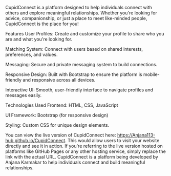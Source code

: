 CupidConnect is a platform designed to help individuals connect with others and explore meaningful relationships. Whether you're looking for advice, companionship, or just a place to meet like-minded people, CupidConnect is the place for you!

Features
User Profiles: Create and customize your profile to share who you are and what you're looking for.

Matching System: Connect with users based on shared interests, preferences, and values.

Messaging: Secure and private messaging system to build connections.

Responsive Design: Built with Bootstrap to ensure the platform is mobile-friendly and responsive across all devices.

Interactive UI: Smooth, user-friendly interface to navigate profiles and messages easily.

Technologies Used
Frontend: HTML, CSS, JavaScript

UI Framework: Bootstrap (for responsive design)

Styling: Custom CSS for unique design elements.

You can view the live version of CupidConnect here: https://Anjana113-hub.github.io/CupidConnect.
This would allow users to visit your website directly and see it in action. If you're referring to the live version hosted on platforms like GitHub Pages or any other hosting service, simply replace the link with the actual URL.
CupidConnect is a platform being developed by Anjana Karmakar to help individuals connect and build meaningful relationships.



